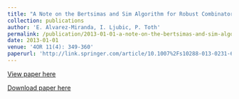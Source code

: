 ```yaml
---
title: "A Note on the Bertsimas and Sim Algorithm for Robust Combinatorial Optimization Problems"
collection: publications
author: 'E. Alvarez-Miranda, I. Ljubic, P. Toth'
permalink: /publication/2013-01-01-a-note-on-the-bertsimas-and-sim-algorithm-for-robust-combinatorial-optimization-problems
date: 2013-01-01
venue: '4OR 11(4): 349-360'
paperurl: 'http://link.springer.com/article/10.1007%2Fs10288-013-0231-6'
---
```

[View paper here](http://link.springer.com/article/10.1007%2Fs10288-013-0231-6)

[Download paper here]({{site.url}}/docs/publications/ANoteBSAlgorithm.pdf)
